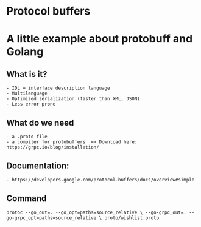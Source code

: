 
# Protocol buffers
 # A little example about protobuff and Golang

 ## What is it?   
    - IDL = interface description language
    - Multilenguage
    - Optimized serialization (faster than XML, JSON)
    - Less error prone

 ## What do we need 
    - a .proto file
    - a compiler for protobuffers  => Download here: https://grpc.io/blog/installation/
    
 ## Documentation:
    - https://developers.google.com/protocol-buffers/docs/overview#simple

## Command
`protoc --go_out=. --go_opt=paths=source_relative \
    --go-grpc_out=. --go-grpc_opt=paths=source_relative \
    proto/wishlist.proto`